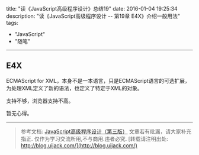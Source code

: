 title: "读《JavaScript高级程序设计》总结19"
date: 2016-01-04 19:25:34
description: "读《JavaScript高级程序设计 -- 第19章 E4X》介绍一般用法"
tags:
- "JavaScript"
- "随笔"
---


## E4X

ECMAScript for XML，本身不是一本语言，只是ECMAScript语言的可选扩展，为处理XML定义了新的语法，也定义了特定于XML的对象。

支持不够，浏览器支持不高。

暂无心得。




-----------------------

> 参考文档: [JavaScript高级程序设计（第三版）](http://www.ituring.com.cn/book/946)
> 文章若有纰漏，请大家补充指正.
> 仅作为学习交流所用,不与商用.违者必究.
> [转载请注明出处: http://blog.uijack.com/](http://blog.uijack.com/)
